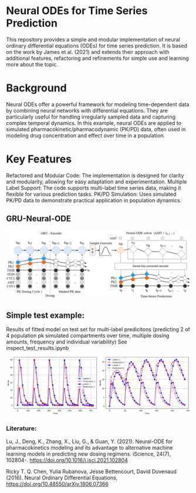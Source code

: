 # Neural ODEs for Time Series Prediction
This repository provides a simple and modular implementation of neural ordinary differential equations (ODEs) for time series prediction. It is based on the work by James et al. (2021) and extends their approach with additional features, refactoring and refinements for simple use and learning more about the topic.

# Background
Neural ODEs offer a powerful framework for modeling time-dependent data by combining neural networks with differential equations. They are particularly useful for handling irregularly sampled data and capturing complex temporal dynamics. In this example, neural ODEs are applied to simulated pharmacokinetic/pharmacodynamic (PK/PD) data, often used in modeling drug concentration and effect over time in a population.

# Key Features
Refactored and Modular Code: The implementation is designed for clarity and modularity, allowing for easy adaptation and experimentation.
Multiple Label Support: The code supports multi-label time series data, making it flexible for various prediction tasks.
PK/PD Simulation: Uses simulated PK/PD data to demonstrate practical application in population dynamics.

## GRU-Neural-ODE

![img1](img/Neural_ode_fig1.png)

## Simple test example:
 Results of fitted model on test set for multi-label predicitons (predicting 2 of 4 population pk simulated compartments over time, multiple dosing amounts, frequency and individual variability) See inspect_test_results.ipynb

![im2](img/img1.png)

### Literature: 

Lu, J., Deng, K., Zhang, X., Liu, G., & Guan, Y. (2021). Neural-ODE for pharmacokinetics modeling and its advantage to alternative machine learning models in predicting new dosing regimens. iScience, 24(7), 102804-. https://doi.org/10.1016/j.isci.2021.102804


Ricky T. Q. Chen, Yulia Rubanova, Jesse Bettencourt, David Duvenaud (2016). Neural Ordinary Differential Equations, https://doi.org/10.48550/arXiv.1806.07366
